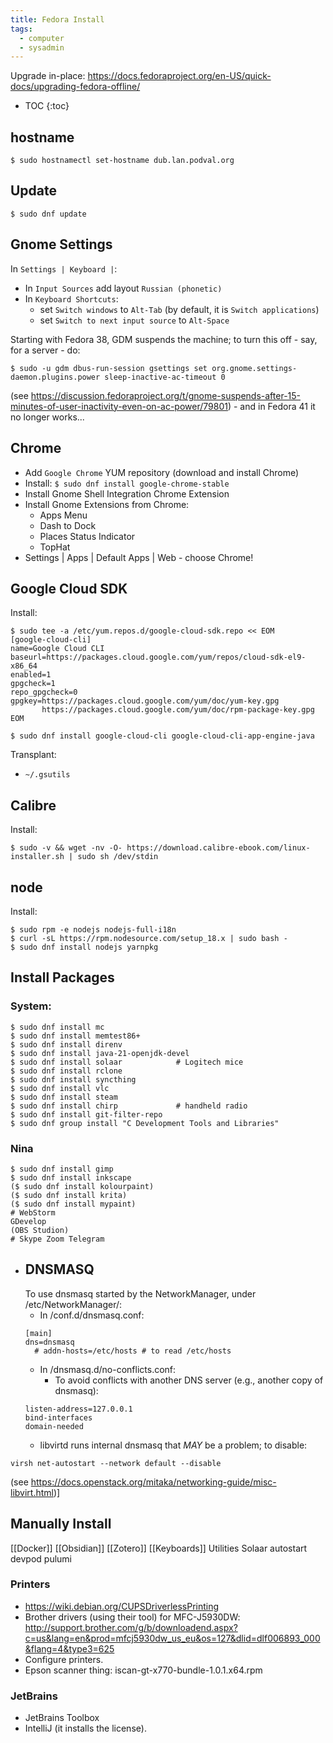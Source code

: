 ```yaml
---
title: Fedora Install
tags:
  - computer
  - sysadmin
---
```

Upgrade in-place: https://docs.fedoraproject.org/en-US/quick-docs/upgrading-fedora-offline/

* TOC
{:toc}

## hostname
```shell
$ sudo hostnamectl set-hostname dub.lan.podval.org
```

## Update
```shell
$ sudo dnf update
```

## Gnome Settings
In `Settings | Keyboard |`:
- In `Input Sources` add layout `Russian (phonetic)`
- In `Keyboard Shortcuts`:
    - set `Switch windows` to `Alt-Tab` (by default, it is `Switch applications`)
    - set `Switch to next input source` to `Alt-Space`

Starting with Fedora 38, GDM suspends the machine; to turn this off - say, for a server - do:
```shell
$ sudo -u gdm dbus-run-session gsettings set org.gnome.settings-daemon.plugins.power sleep-inactive-ac-timeout 0
```
(see https://discussion.fedoraproject.org/t/gnome-suspends-after-15-minutes-of-user-inactivity-even-on-ac-power/79801) - and in Fedora 41 it no longer works...
## Chrome

- Add `Google Chrome` YUM repository (download and install Chrome)
- Install: `$ sudo dnf install google-chrome-stable`
- Install Gnome Shell Integration Chrome Extension
- Install Gnome Extensions from Chrome:
  - Apps Menu
  - Dash to Dock
  - Places Status Indicator
  - TopHat
- Settings | Apps | Default Apps | Web - choose Chrome!

## Google Cloud SDK
Install:
```shell
$ sudo tee -a /etc/yum.repos.d/google-cloud-sdk.repo << EOM
[google-cloud-cli]
name=Google Cloud CLI
baseurl=https://packages.cloud.google.com/yum/repos/cloud-sdk-el9-x86_64
enabled=1
gpgcheck=1
repo_gpgcheck=0
gpgkey=https://packages.cloud.google.com/yum/doc/yum-key.gpg
       https://packages.cloud.google.com/yum/doc/rpm-package-key.gpg
EOM

$ sudo dnf install google-cloud-cli google-cloud-cli-app-engine-java
```

Transplant:
  - `~/.gsutils`

## Calibre
Install:
```shell
$ sudo -v && wget -nv -O- https://download.calibre-ebook.com/linux-installer.sh | sudo sh /dev/stdin
```
   
## node
Install: 
```shell
$ sudo rpm -e nodejs nodejs-full-i18n
$ curl -sL https://rpm.nodesource.com/setup_18.x | sudo bash -
$ sudo dnf install nodejs yarnpkg
```

## Install Packages
### System:
```shell
$ sudo dnf install mc
$ sudo dnf install memtest86+
$ sudo dnf install direnv
$ sudo dnf install java-21-openjdk-devel
$ sudo dnf install solaar            # Logitech mice
$ sudo dnf install rclone
$ sudo dnf install syncthing
$ sudo dnf install vlc
$ sudo dnf install steam
$ sudo dnf install chirp             # handheld radio
$ sudo dnf install git-filter-repo
$ sudo dnf group install "C Development Tools and Libraries"
```
### Nina
```shell
$ sudo dnf install gimp
$ sudo dnf install inkscape
($ sudo dnf install kolourpaint)
($ sudo dnf install krita)
($ sudo dnf install mypaint)
# WebStorm
GDevelop
(OBS Studion)
# Skype Zoom Telegram
```

- ## DNSMASQ
  To use dnsmasq started by the NetworkManager, under /etc/NetworkManager/:
  - In /conf.d/dnsmasq.conf:
  ```
  [main]
  dns=dnsmasq
    # addn-hosts=/etc/hosts # to read /etc/hosts
  ```
  - In /dnsmasq.d/no-conflicts.conf:
    - To avoid conflicts with another DNS server (e.g., another copy of dnsmasq):
  ```
  listen-address=127.0.0.1
  bind-interfaces
  domain-needed
  ```
  - libvirtd runs internal dnsmasq that *MAY* be a problem; to disable:
```
virsh net-autostart --network default --disable
```

(see https://docs.openstack.org/mitaka/networking-guide/misc-libvirt.html)]
  
## Manually Install

[[Docker]]
[[Obsidian]]
[[Zotero]]
[[Keyboards]] Utilities
Solaar autostart
devpod
pulumi
### Printers
- https://wiki.debian.org/CUPSDriverlessPrinting
- Brother drivers (using their tool) for MFC-J5930DW: http://support.brother.com/g/b/downloadend.aspx?c=us&lang=en&prod=mfcj5930dw_us_eu&os=127&dlid=dlf006893_000&flang=4&type3=625
- Configure printers.
- Epson scanner thing: iscan-gt-x770-bundle-1.0.1.x64.rpm

### JetBrains
- JetBrains Toolbox
- IntelliJ (it installs the license).

